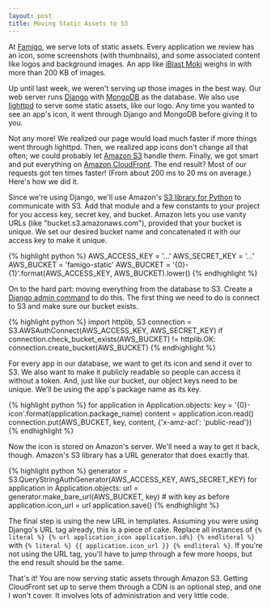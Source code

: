 ```yaml
---
layout: post
title: Moving Static Assets to S3
---
```


At [Famigo][1], we serve lots of static assets. Every application
we review has an icon, some screenshots (with thumbnails), and some
associated content like logos and background images. An app like
[iBlast Moki][2] weighs in with more than 200 KB of images.

Up until last week, we weren't serving up those images in the best
way. Our web server runs [Django][3] with [MongoDB][4] as the
database. We also use [lighttpd][5] to serve some static assets,
like our logo. Any time you wanted to see an app's icon, it went
through Django and MongoDB before giving it to you.

Not any more! We realized our page would load much faster if more
things went through lighttpd. Then, we realized app icons don't
change all that often; we could probably let [Amazon S3][6] handle
them. Finally, we got smart and put everything on [Amazon CloudFront][7].
The end result? Most of our requests got ten times faster! (From
about 200 ms to 20 ms on average.) Here's how we did it.

Since we're using Django, we'll use Amazon's [S3 library for
Python][8] to communicate with S3. Add that module and a few constants
to your project for you access key, secret key, and bucket. Amazon
lets you use vanity URLs (like "bucket.s3.amazonaws.com"), provided
that your bucket is unique. We set our desired bucket name and
concatenated it with our access key to make it unique.

{% highlight python %}
AWS_ACCESS_KEY = '...'
AWS_SECRET_KEY = '...'
AWS_BUCKET = 'famigo-static'
AWS_BUCKET = '{0}-{1}'.format(AWS_ACCESS_KEY, AWS_BUCKET).lower()
{% endhighlight %}

On to the hard part: moving everything from the database to S3.
Create a [Django admin command][9] to do this. The first thing we
need to do is connect to S3 and make sure our bucket exists.

{% highlight python %}
import httplib, S3
connection = S3.AWSAuthConnect(AWS_ACCESS_KEY, AWS_SECRET_KEY)
if connection.check_bucket_exists(AWS_BUCKET) != httplib.OK:
    connection.create_bucket(AWS_BUCKET)
{% endhighlight %}

For every app in our database, we want to get its icon and send it
over to S3. We also want to make it publicly readable so people can
access it without a token. And, just like our bucket, our object
keys need to be unique. We'll be using the app's package name as
its key.

{% highlight python %}
for application in Application.objects:
    key = '{0}-icon'.format(application.package_name)
    content = application.icon.read()
    connection.put(AWS_BUCKET, key, content, {'x-amz-acl': 'public-read'})
{% endhighlight %}

Now the icon is stored on Amazon's server. We'll need a way to get
it back, though. Amazon's S3 library has a URL generator that does
exactly that.

{% highlight python %}
generator = S3.QueryStringAuthGenerator(AWS_ACCESS_KEY, AWS_SECRET_KEY)
for application in Application.objects:
    url = generator.make_bare_url(AWS_BUCKET, key) # with key as before
    application.icon_url = url
    application.save()
{% endhighlight %}

The final step is using the new URL in templates. Assuming you were
using Django's URL tag already, this is a piece of cake. Replace all
instances of `{% literal %} {% url application_icon application.id%} {% endliteral %}`
with `{% literal %} {{ application.icon_url }} {% endliteral %}`. If you're not using the
URL tag, you'll have to jump through a few more hoops, but the end
result should be the same.

That's it! You are now serving static assets through Amazon S3.
Getting CloudFront set up to serve them through a CDN is an optional
step, and one I won't cover. It involves lots of administration and
very little code.

[1]: http://www.famigo.com/
[2]: http://www.famigo.com/app/iblastmoki/
[3]: https://www.djangoproject.com/
[4]: http://www.mongodb.org/
[5]: http://www.lighttpd.net/
[6]: http://aws.amazon.com/s3/
[7]: http://aws.amazon.com/cloudfront/
[8]: http://aws.amazon.com/code/134
[9]: https://docs.djangoproject.com/en/dev/howto/custom-management-commands/
